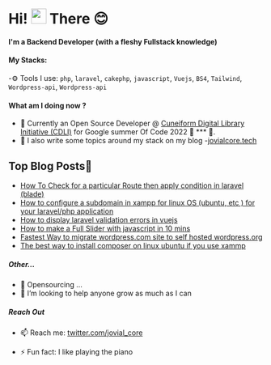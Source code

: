 
# Hi! <img src="https://media.giphy.com/media/hvRJCLFzcasrR4ia7z/giphy.gif" width="30px"> There :blush:


#### I'm a Backend Developer (with a fleshy Fullstack knowledge)

#### My Stacks:

-⚙️ Tools I use: `php`, `laravel`, `cakephp`, `javascript`, `Vuejs`, `BS4`, `Tailwind`, `Wordpress-api`, `Wordpress-api`

#### What am I doing now ? 
- 🔭 Currently an Open Source Developer @ [Cuneiform Digital Library Initiative (CDLI)](https://gitlab.com/cdli/framework) for Google summer Of Code 2022    🔭 *** 🔭. 
- 💬 I also write some topics around my stack on my blog -[jovialcore.tech](https://jovialcore.tech)


## Top Blog Posts📩
<!-- BLOG-POST-LIST:START -->
- [How To Check for a particular Route then apply condition in laravel (blade)](https://jovialcore.tech/how-to-check-for-a-particular-route-then-apply-condition-in-laravel-blade/)
- [How to configure a subdomain in xampp for linux OS (ubuntu, etc ) for your laravel/php application](https://jovialcore.tech/how-to-configure-a-subdomain-in-xampp-for-linux-os-ubuntu-etc-for-your-laravel-php-application/)
- [How to display laravel validation errors in vuejs](https://jovialcore.tech/how-to-display-laravel-validation-errors-in-vuejs/)
- [How to make a Full Slider with javascript in 10 mins](https://jovialcore.tech/how-to-make-a-full-slider-with-javascript-in-10-mins/)
- [Fastest Way to migrate wordpress.com site to self hosted wordpress.org](https://jovialcore.tech/fastest-way-to-migrate-wordpress-com-site-to-self-hosted-wordpress-org/)
- [The best way to install composer on linux ubuntu if you use xammp](https://jovialcore.tech/the-best-way-to-install-composer-on-linux-ubuntu-if-you-use-xammp/)
<!-- BLOG-POST-LIST:END -->

##### Other...
- 👯 Opensourcing ...
- 🤔 I’m looking to help anyone grow as much as I can

##### Reach Out 
- 📫 Reach me: [twitter.com/jovial_core](https://twitter.com/jovialcore)


- ⚡ Fun fact: I like playing the piano




